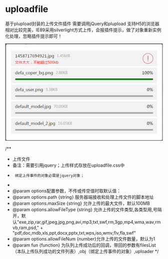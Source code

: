 # uploadfile
基于plupload封装的上传文件插件
需要调用jQuery和plupload
支持H5的浏览器相对比较完美，IE89采用silverlight方式上传，会报插件提示，做了对象重新实例化处理，忽略插件提示即可！

![image](https://github.com/qingyang117/uploadfile/blob/master/images/demo.png)

/**
 * 上传文件
 * 备注：需要引用jquery；上传样式存放在uploadfile.css中
 * 		绑定上传事件的对象必需是jquery对象；
 *
 * @param options配置参数，不传或传空值时取默认值：
 * @param options.path {string} 服务器端接收和处理上传文件的脚本地址
 * @param options.maxSize {string} 允许上传的最大文件，默认100MB
 * @param options.allowFileType {string} 允许上传的文件类型,各类型用,号隔开，默认"exe,zip,rar,gif,jpeg,jpg,png,avi,mp3,txt,swf,rm,3gp,mp4,wma,wav,rmvb,ram,psd," +
 	"pdf,doc,mdb,xls,ppt,docx,pptx,txt,wps,iso,wmv,flv,fla,swf"
 * @param options.allowFileNum {number}允许上传的文件数量，默认为1
 * @param fun {function} 为队列上传成功后的回调，带回的参数有filesList（本队上传队列成功的文件列表）,obj（绑定上传事件的对象）,uploader
 */
